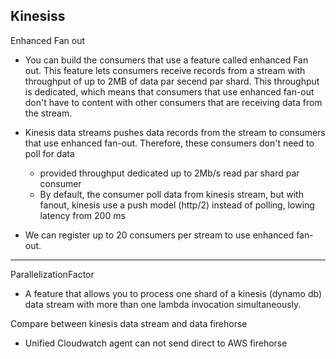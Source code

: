 ## Kinesiss

Enhanced Fan out
- You can build the consumers that use a feature called enhanced Fan out. This feature lets consumers receive records from a stream with throughput of up to 2MB of data par secend par shard. This throughput is dedicated, which means that consumers that use enhanced fan-out don't have to content with other consumers that are receiving data from the stream.
- Kinesis data streams pushes data records from the stream to consumers that use enhanced fan-out. Therefore, these consumers don't need to poll for data
    - provided throughput dedicated up to 2Mb/s read par shard par consumer
    - By default, the consumer poll data from kinesis stream, but with fanout, kinesis use a push model (http/2) instead of polling, lowing latency from 200 ms



- We can register up to 20 consumers per stream to use enhanced fan-out.
---
ParallelizationFactor
- A feature that allows you to process one shard of a kinesis (dynamo db) data stream with more than one lambda invocation simultaneously.

Compare between kinesis data stream and data firehorse

- Unified Cloudwatch agent can not send direct to AWS firehorse
